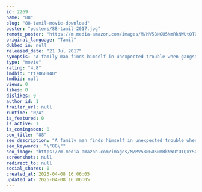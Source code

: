 ```yaml
---
id: 2269
name: "88"
slug: "88-tamil-movie-download"
poster: "posters/88-tamil-2017.jpg"
remote_poster: "https://m.media-amazon.com/images/M/MV5BNGU5NmRkNWUtOTQxYS00MzZlLTk4OGEtMWI1MGUwZjg5YmNmXkEyXkFqcGdeQXVyNzk1NTA0NDg@._V1_SX300.jpg"
original_language: "Tamil"
dubbed_in: null
released_date: "21 Jul 2017"
synopsis: "A family man finds himself in unexpected trouble when gangsters use his phone number. He struggles to get himself out of the predicament."
type: "movie"
rating: "4.8"
imdbid: "tt7060140"
tmdbid: null
views: 0
likes: 0
dislikes: 0
author_id: 1
trailer_url: null
runtime: "N/A"
is_featured: 0
is_active: 1
is_comingsoon: 0
seo_title: "88"
seo_description: "A family man finds himself in unexpected trouble when gangsters use his phone number. He struggles to get himself out of the predicament."
seo_keywords: "\"88\""
seo_image: "https://m.media-amazon.com/images/M/MV5BNGU5NmRkNWUtOTQxYS00MzZlLTk4OGEtMWI1MGUwZjg5YmNmXkEyXkFqcGdeQXVyNzk1NTA0NDg@._V1_SX300.jpg"
screenshots: null
redirect_to: null
social_shares: 0
created_at: 2025-04-08 16:06:05
updated_at: 2025-04-08 16:06:05
---
```


